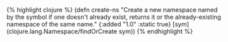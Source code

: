 {% highlight clojure %}
(defn create-ns
  "Create a new namespace named by the symbol if one doesn't already
  exist, returns it or the already-existing namespace of the same
  name."
  {:added "1.0"
   :static true}
  [sym] (clojure.lang.Namespace/findOrCreate sym))
{% endhighlight %}
